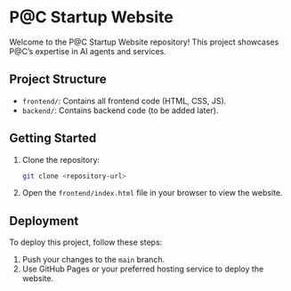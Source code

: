 # P@C Startup Website

Welcome to the P@C Startup Website repository! This project showcases P@C’s expertise in AI agents and services.

## Project Structure

- `frontend/`: Contains all frontend code (HTML, CSS, JS).
- `backend/`: Contains backend code (to be added later).

## Getting Started

1. Clone the repository:
   ```bash
   git clone <repository-url>
   ```
2. Open the `frontend/index.html` file in your browser to view the website.

## Deployment

To deploy this project, follow these steps:
1. Push your changes to the `main` branch.
2. Use GitHub Pages or your preferred hosting service to deploy the website.

